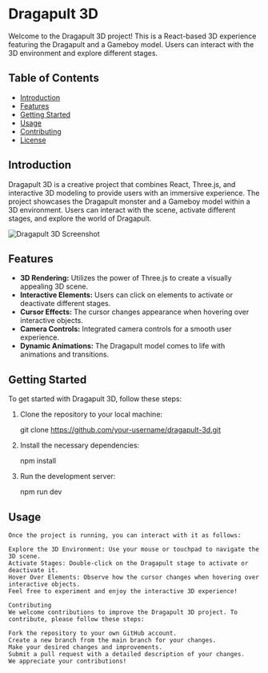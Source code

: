 # Dragapult 3D

Welcome to the Dragapult 3D project! This is a React-based 3D experience featuring the Dragapult and a Gameboy model. Users can interact with the 3D environment and explore different stages.

## Table of Contents

- [Introduction](#introduction)
- [Features](#features)
- [Getting Started](#getting-started)
- [Usage](#usage)
- [Contributing](#contributing)
- [License](#license)

## Introduction

Dragapult 3D is a creative project that combines React, Three.js, and interactive 3D modeling to provide users with an immersive experience. The project showcases the Dragapult monster and a Gameboy model within a 3D environment. Users can interact with the scene, activate different stages, and explore the world of Dragapult.

![Dragapult 3D Screenshot](screenshot.png)

## Features

- **3D Rendering:** Utilizes the power of Three.js to create a visually appealing 3D scene.
- **Interactive Elements:** Users can click on elements to activate or deactivate different stages.
- **Cursor Effects:** The cursor changes appearance when hovering over interactive objects.
- **Camera Controls:** Integrated camera controls for a smooth user experience.
- **Dynamic Animations:** The Dragapult model comes to life with animations and transitions.

## Getting Started

To get started with Dragapult 3D, follow these steps:

1. Clone the repository to your local machine:

   git clone https://github.com/your-username/dragapult-3d.git

2. Install the necessary dependencies:

    npm install

3. Run the development server:
    
    npm run dev


## Usage
    Once the project is running, you can interact with it as follows:

    Explore the 3D Environment: Use your mouse or touchpad to navigate the 3D scene.
    Activate Stages: Double-click on the Dragapult stage to activate or deactivate it.
    Hover Over Elements: Observe how the cursor changes when hovering over interactive objects.
    Feel free to experiment and enjoy the interactive 3D experience!

    Contributing
    We welcome contributions to improve the Dragapult 3D project. To contribute, please follow these steps:

    Fork the repository to your own GitHub account.
    Create a new branch from the main branch for your changes.
    Make your desired changes and improvements.
    Submit a pull request with a detailed description of your changes.
    We appreciate your contributions!